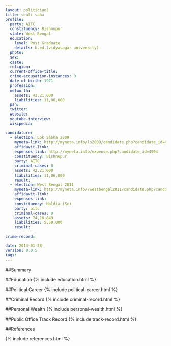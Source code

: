 ```yaml
---
layout: politician2
title: seuli saha
profile: 
  party: AITC
  constituency: Bishnupur
  state: West Bengal
  education: 
    level: Post Graduate
    details: b.ed.(vidyasagar university)
  photo: 
  sex: 
  caste: 
  religion: 
  current-office-title: 
  crime-accusation-instances: 0
  date-of-birth: 1971
  profession: 
  networth: 
    assets: 42,21,000
    liabilities: 11,06,000
  pan: 
  twitter: 
  website: 
  youtube-interview: 
  wikipedia: 

candidature: 
  - election: Lok Sabha 2009
    myneta-link: http://myneta.info/ls2009/candidate.php?candidate_id=4904
    affidavit-link: 
    expenses-link: http://myneta.info/expense.php?candidate_id=4904
    constituency: Bishnupur 
    party: AITC
    criminal-cases: 0
    assets: 42,21,000
    liabilities: 11,06,000
    result:  
  - election: West Bengal 2011
    myneta-link: http://myneta.info//westbengal2011/candidate.php?candidate_id=975
    affidavit-link: 
    expenses-link: 
    constituency: Haldia (Sc) 
    party: aitc
    criminal-cases: 0
    assets: 74,18,849
    liabilities: 5,50,000
    result:  

crime-record: 

date: 2014-01-28
version: 0.0.5
tags: 
---
```

##Summary


##Education
{% include education.html %}


##Political Career
{% include political-career.html %}


##Criminal Record
{% include criminal-record.html %}


##Personal Wealth
{% include personal-wealth.html %}


##Public Office Track Record
{% include track-record.html %}


##References


{% include references.html %}